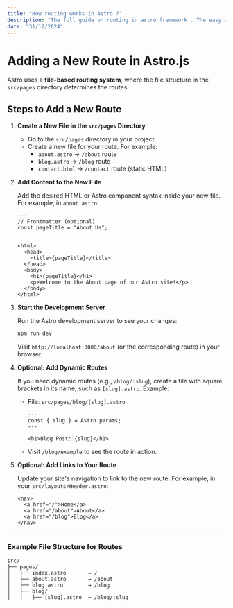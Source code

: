 ```yaml
---
title: "How routing works in Astro ?"
description: "The full guide on routing in astro framework . The easy and simple guide to understand and implement routing "
date: "31/12/2024"
---
```


# **Adding a New Route in Astro.js**

Astro uses a **file-based routing system**, where the file structure in the `src/pages` directory determines the routes.

## **Steps to Add a New Route**

1. **Create a New File in the `src/pages` Directory**

   - Go to the `src/pages` directory in your project.
   - Create a new file for your route. For example:
     - `about.astro` → `/about` route
     - `blog.astro` → `/blog` route
     - `contact.html` → `/contact` route (static HTML)

2. **Add Content to the New F ile**

   Add the desired HTML or Astro component syntax inside your new file. For example, in `about.astro`:

   ```astro
   ---
   // Frontmatter (optional)
   const pageTitle = "About Us";
   ---

   <html>
     <head>
       <title>{pageTitle}</title>
     </head>
     <body>
       <h1>{pageTitle}</h1>
       <p>Welcome to the About page of our Astro site!</p>
     </body>
   </html>
   ```

3. **Start the Development Server**

   Run the Astro development server to see your changes:

   ```bash
   npm run dev
   ```

   Visit `http://localhost:3000/about` (or the corresponding route) in your browser.

4. **Optional: Add Dynamic Routes**

   If you need dynamic routes (e.g., `/blog/:slug`), create a file with square brackets in its name, such as `[slug].astro`. Example:

   - File: `src/pages/blog/[slug].astro`

     ```astro
     ---
     const { slug } = Astro.params;
     ---

     <h1>Blog Post: {slug}</h1>
     ```

   - Visit `/blog/example` to see the route in action.

5. **Optional: Add Links to Your Route**

   Update your site's navigation to link to the new route. For example, in your `src/layouts/Header.astro`:

   ```astro
   <nav>
     <a href="/">Home</a>
     <a href="/about">About</a>
     <a href="/blog">Blog</a>
   </nav>
   ```

---

### **Example File Structure for Routes**

```
src/
├── pages/
│   ├── index.astro       → /
│   ├── about.astro       → /about
│   ├── blog.astro        → /blog
│   ├── blog/
│   │   ├── [slug].astro  → /blog/:slug
```
